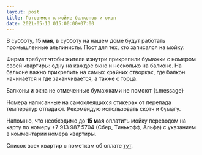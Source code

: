```yaml
---
layout: post
title: Готовимся к мойке балконов и окон
date: 2021-05-13 015:00:00+07:00
---
```

В субботу, **15 мая**,  в субботу на нашем доме будут работать промышленные альпинисты. Пост для тех, кто записался на мойку.

Фирма требует чтобы жители изнутри прикрепили бумажки с номером своей квартиры: одну  на каждое окно и несколько на балконе.
На балконе важно прикрепить на самых крайних створках, где балкон начинается и где заканчивается, а также с торца.

Балконы и окна не отмеченные бумажками не помоют
{:.message}

Номера написанные на самоклеящихся стикерах от перепада температур отпадают. Рекомендую использовать скотч и бумагу.

Напомню, что необходимо до **15 мая** оплатить мойку переводом на карту по номеру +7 913 987 5704  (Сбер, Тинькофф, Альфа) с указанием в комментарии номера квартиры.

Список всех квартир с пометкам об оплате [тут](https://t.me/leskova29/44?comment=58).
